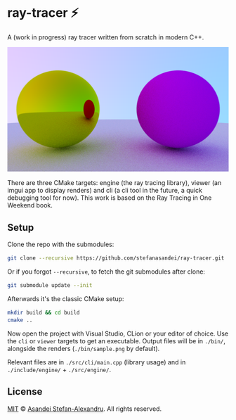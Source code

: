 # ray-tracer ⚡

A (work in progress) ray tracer written from scratch in modern C++.

![sample render](./res/images/metals.png)

There are three CMake targets: engine (the ray tracing library), viewer (an imgui app to display renders) and cli (a cli tool in the future, a quick debugging tool for now). This work is based on the Ray Tracing in One Weekend book.

## Setup

Clone the repo with the submodules:
```sh
git clone --recursive https://github.com/stefanasandei/ray-tracer.git
```

Or if you forgot `--recursive`, to fetch the git submodules after clone:
```sh
git submodule update --init
```

Afterwards it's the classic CMake setup:
```sh
mkdir build && cd build
cmake ..
```

Now open the project with Visual Studio, CLion or your editor of choice. Use the `cli` or `viewer` targets to get an executable. Output files will be in `./bin/`, alongside the renders (`./bin/sample.png` by default).

Relevant files are in `./src/cli/main.cpp` (library usage) and in `./include/engine/` + `./src/engine/`.

## License

[MIT](LICENSE) © [Asandei Stefan-Alexandru](https://asandei.com). All rights reserved.
